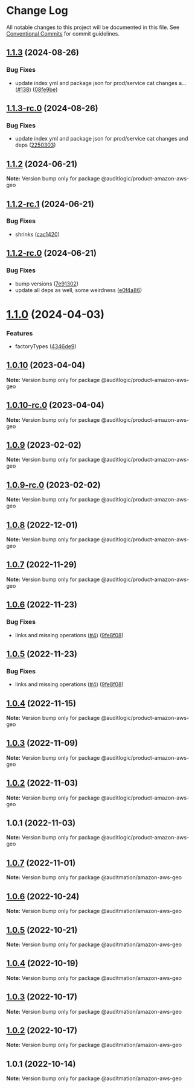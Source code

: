 # Change Log

All notable changes to this project will be documented in this file.
See [Conventional Commits](https://conventionalcommits.org) for commit guidelines.

## [1.1.3](https://github.com/auditlogic/product/compare/@auditlogic/product-amazon-aws-geo@1.1.2...@auditlogic/product-amazon-aws-geo@1.1.3) (2024-08-26)


### Bug Fixes

* update index yml and package json for prod/service cat changes a… ([#138](https://github.com/auditlogic/product/issues/138)) ([08fe9be](https://github.com/auditlogic/product/commit/08fe9beb1c8457462a19bc69caa02e6212d97e1a))





## [1.1.3-rc.0](https://github.com/auditlogic/product/compare/@auditlogic/product-amazon-aws-geo@1.1.2...@auditlogic/product-amazon-aws-geo@1.1.3-rc.0) (2024-08-26)


### Bug Fixes

* update index yml and package json for prod/service cat changes and deps ([2250303](https://github.com/auditlogic/product/commit/225030363a363608240135b7ebed386b28f01e4b))





## [1.1.2](https://github.com/auditlogic/product/compare/@auditlogic/product-amazon-aws-geo@1.1.2-rc.1...@auditlogic/product-amazon-aws-geo@1.1.2) (2024-06-21)

**Note:** Version bump only for package @auditlogic/product-amazon-aws-geo





## [1.1.2-rc.1](https://github.com/auditlogic/product/compare/@auditlogic/product-amazon-aws-geo@1.1.2-rc.0...@auditlogic/product-amazon-aws-geo@1.1.2-rc.1) (2024-06-21)


### Bug Fixes

* shrinks ([cac1420](https://github.com/auditlogic/product/commit/cac14200fefcd8183ab69fe89a47bd3f70f563e9))





## [1.1.2-rc.0](https://github.com/auditlogic/product/compare/@auditlogic/product-amazon-aws-geo@1.1.0...@auditlogic/product-amazon-aws-geo@1.1.2-rc.0) (2024-06-21)


### Bug Fixes

* bump versions ([7e91302](https://github.com/auditlogic/product/commit/7e913023b8b312150ed7762c32fbbe616be71de5))
* update all deps as well, some weirdness ([e0f4a86](https://github.com/auditlogic/product/commit/e0f4a864714e2d3de6bbf3da014d5312fe53be2f))





# [1.1.0](https://github.com/auditlogic/product/compare/@auditlogic/product-amazon-aws-geo@1.0.10...@auditlogic/product-amazon-aws-geo@1.1.0) (2024-04-03)


### Features

* factoryTypes ([4346de9](https://github.com/auditlogic/product/commit/4346de92693aee892fccf725338ffc7b80ab182b))





## [1.0.10](https://github.com/auditlogic/product/compare/@auditlogic/product-amazon-aws-geo@1.0.9...@auditlogic/product-amazon-aws-geo@1.0.10) (2023-04-04)

**Note:** Version bump only for package @auditlogic/product-amazon-aws-geo





## [1.0.10-rc.0](https://github.com/auditlogic/product/compare/@auditlogic/product-amazon-aws-geo@1.0.9...@auditlogic/product-amazon-aws-geo@1.0.10-rc.0) (2023-04-04)

**Note:** Version bump only for package @auditlogic/product-amazon-aws-geo





## [1.0.9](https://github.com/auditlogic/product/compare/@auditlogic/product-amazon-aws-geo@1.0.8...@auditlogic/product-amazon-aws-geo@1.0.9) (2023-02-02)

**Note:** Version bump only for package @auditlogic/product-amazon-aws-geo





## [1.0.9-rc.0](https://github.com/auditlogic/product/compare/@auditlogic/product-amazon-aws-geo@1.0.8...@auditlogic/product-amazon-aws-geo@1.0.9-rc.0) (2023-02-02)

**Note:** Version bump only for package @auditlogic/product-amazon-aws-geo





## [1.0.8](https://github.com/auditlogic/product/compare/@auditlogic/product-amazon-aws-geo@1.0.7...@auditlogic/product-amazon-aws-geo@1.0.8) (2022-12-01)

**Note:** Version bump only for package @auditlogic/product-amazon-aws-geo





## [1.0.7](https://github.com/auditlogic/product/compare/@auditlogic/product-amazon-aws-geo@1.0.6...@auditlogic/product-amazon-aws-geo@1.0.7) (2022-11-29)

**Note:** Version bump only for package @auditlogic/product-amazon-aws-geo





## [1.0.6](https://github.com/auditlogic/product/compare/@auditlogic/product-amazon-aws-geo@1.0.4...@auditlogic/product-amazon-aws-geo@1.0.6) (2022-11-23)


### Bug Fixes

* links and missing operations ([#4](https://github.com/auditlogic/product/issues/4)) ([9fe8f08](https://github.com/auditlogic/product/commit/9fe8f08fe7c57fdb79f991ac35bd6ac2e7dcad38))





## [1.0.5](https://github.com/auditlogic/product/compare/@auditlogic/product-amazon-aws-geo@1.0.4...@auditlogic/product-amazon-aws-geo@1.0.5) (2022-11-23)


### Bug Fixes

* links and missing operations ([#4](https://github.com/auditlogic/product/issues/4)) ([9fe8f08](https://github.com/auditlogic/product/commit/9fe8f08fe7c57fdb79f991ac35bd6ac2e7dcad38))





## [1.0.4](https://github.com/auditlogic/product/compare/@auditlogic/product-amazon-aws-geo@1.0.3...@auditlogic/product-amazon-aws-geo@1.0.4) (2022-11-15)

**Note:** Version bump only for package @auditlogic/product-amazon-aws-geo





## [1.0.3](https://github.com/auditlogic/product/compare/@auditlogic/product-amazon-aws-geo@1.0.2...@auditlogic/product-amazon-aws-geo@1.0.3) (2022-11-09)

**Note:** Version bump only for package @auditlogic/product-amazon-aws-geo





## [1.0.2](https://github.com/auditlogic/product/compare/@auditlogic/product-amazon-aws-geo@1.0.1...@auditlogic/product-amazon-aws-geo@1.0.2) (2022-11-03)

**Note:** Version bump only for package @auditlogic/product-amazon-aws-geo





## 1.0.1 (2022-11-03)

**Note:** Version bump only for package @auditlogic/product-amazon-aws-geo





## [1.0.7](https://github.com/auditmation/store-content/compare/@auditmation/amazon-aws-geo@1.0.6...@auditmation/amazon-aws-geo@1.0.7) (2022-11-01)

**Note:** Version bump only for package @auditmation/amazon-aws-geo





## [1.0.6](https://github.com/auditmation/store-content/compare/@auditmation/amazon-aws-geo@1.0.5...@auditmation/amazon-aws-geo@1.0.6) (2022-10-24)

**Note:** Version bump only for package @auditmation/amazon-aws-geo





## [1.0.5](https://github.com/auditmation/store-content/compare/@auditmation/amazon-aws-geo@1.0.4...@auditmation/amazon-aws-geo@1.0.5) (2022-10-21)

**Note:** Version bump only for package @auditmation/amazon-aws-geo





## [1.0.4](https://github.com/auditmation/store-content/compare/@auditmation/amazon-aws-geo@1.0.3...@auditmation/amazon-aws-geo@1.0.4) (2022-10-19)

**Note:** Version bump only for package @auditmation/amazon-aws-geo





## [1.0.3](https://github.com/auditmation/store-content/compare/@auditmation/amazon-aws-geo@1.0.2...@auditmation/amazon-aws-geo@1.0.3) (2022-10-17)

**Note:** Version bump only for package @auditmation/amazon-aws-geo





## [1.0.2](https://github.com/auditmation/store-content/compare/@auditmation/amazon-aws-geo@1.0.1...@auditmation/amazon-aws-geo@1.0.2) (2022-10-17)

**Note:** Version bump only for package @auditmation/amazon-aws-geo





## 1.0.1 (2022-10-14)

**Note:** Version bump only for package @auditmation/amazon-aws-geo
